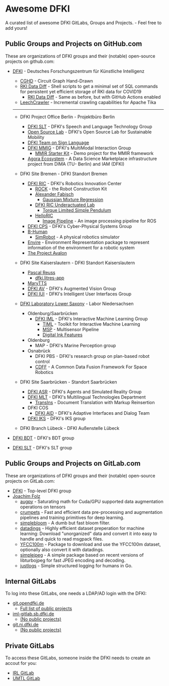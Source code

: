# Awesome DFKI

A curated list of awesome DFKI GitLabs, Groups and Projects. - Feel free to add yours!

## Public Groups and Projects on GitHub.com

These are organizations of DFKI groups and their (notable) open-source projects on github.com:

-   [DFKI](https://github.com/DFKI) - Deutsches Forschungszentrum für Künstliche Intelligenz
    -   [CGHD](https://github.com/DFKI/cghd) - Circuit Graph Hand-Drawn
    -   [RKI Data Diff](https://github.com/DFKI/RKI-Data-Diff) - Shell scripts to get a minimal set of SQL commands for persistent yet efficient storage of RKI data for COVID19
        -   [RKI Data Diff](https://github.com/fnogatz/RKI-Data-Diff) - Same as before, but with GitHub Actions enabled
    -   [LeechCrawler](https://github.com/DFKI/leechcrawler) - Incremental crawling capabilities for Apache Tika

    ---

    -   DFKI Project Office Berlin - Projektbüro Berlin
        -   [DFKI SLT](https://github.com/DFKI-NLP) - DFKI's Speech and Language Technology Group
        -   [Open Source Lab](https://github.com/open-source-lab-DFKI) - DFKI's Open Source Lab for Sustainable Mobility
        -   [DFKI Team on Sign Language](https://github.com/DFKI-SignLanguage)
        -   [DFKI MMIG](https://github.com/mmig) - DFKI's MultiModal Interaction Group
            -   [MMIR Starter Kit](https://github.com/mmig/mmir-starter-kit) - Demo project for the MMIR framework
        -   [Agora Ecosystem](https://github.com/agora-ecosystem) - A Data Science Marketplace infrastructure project from DIMA (TU- Berlin) and IAM (DFKI)

    -   DFKI Site Bremen - DFKI Standort Bremen
        -   [DFKI RIC](https://github.com/dfki-ric) - DFKI's Robotics Innovation Center
            -   [ROCK](https://www.rock-robotics.org/) - the Robot Construction Kit
            -   [Alexander Fabisch](https://github.com/AlexanderFabisch)
                -   [Gaussian Mixture Regression](https://github.com/AlexanderFabisch/gmr)
            -   [DFKI RIC Underactuated Lab](https://github.com/dfki-ric-underactuated-lab)
                -   [Torque Limited Simple Pendulum](https://github.com/dfki-ric-underactuated-lab/torque_limited_simple_pendulum)
            -   [HelloRIC](https://github.com/helloric)
                -   [Image Pipeline](https://github.com/helloric/image_pipeline) - An image processing pipeline for ROS
        -   [DFKI CPS](https://github.com/DFKI-CPS) - DFKI's Cyber-Physical Systems Group
        -   [B-Human](https://github.com/bhuman)
            -   [SimRobot](https://github.com/bhuman/SimRobot) - A physical robotics simulator
        -   [Envire](https://github.com/envire) - Environment Representation package to represent information of the environment for a robotic system
        -   [The Project Avalon](https://github.com/auv-avalon)

    -   DFKI Site Kaiserslautern - DFKI Standort Kaiserslautern
        -   [Pascal Reuss](https://github.com/PascalReuss/)
            -   [dfki.litres-app](https://github.com/PascalReuss/dfki.litres-app)
        -   [MaryTTS](https://github.com/marytts)
        -   [DFKI AV](https://github.com/dfki-av) - DFKI's Augmented Vision Group
        -   [DFKI IUI](https://github.com/dfki-iui) - DFKI's Intelligent User Interfaces Group

    -   [DFKI Laboratory Lower Saxony](https://github.com/DFKI-NI) - Labor Niedersachsen
        -   Oldenburg/Saarbrücken
            -   [DFKI IML](https://github.com/DFKI-Interactive-Machine-Learning) - DFKI's Interactive Machine Learning Group
                -   [TIML](https://github.com/DFKI-Interactive-Machine-Learning/TIML/) - Toolkit for Interactive Machine Learning
                -   [MSP](https://github.com/DFKI-Interactive-Machine-Learning/multisensor-pipeline) - Multisensor Pipeline
                -   [Digital Ink Features](https://github.com/DFKI-Interactive-Machine-Learning/ink-features)
        -   Oldenburg
            -   MAP - DFKI's Marine Perception group
        -   Osnabrück
            -   DFKI PBS - DFKI's research group on plan-based robot control
            -   [CDFF](https://gitlab.com/h2020src/og3) - A Common Data Fusion Framework For Space Robotics

    -   DFKI Site Saarbrücken - Standort Saarbrücken
        -   [DFKI ASR](https://github.com/dfki-asr) - DFKI's Agents and Simulated Reality Group
        -   [DFKI MLT](https://github.com/DFKI-MLT) - DFKI's Multilingual Technologies Department
            -   [TransIns](https://github.com/DFKI-MLT/TransIns) - Document Translation with Markup Reinsertion
        -   DFKI COS
            -   [DFKI AID](https://github.com/DFKI-AID) - DFKI's Adaptive Interfaces and Dialog Team
        -   [DFKI IKS](https://github.com/DFKI-IKS) - DFKI's IKS group

    -   DFKI Branch Lübeck - DFKI Außenstelle Lübeck

-   [DFKI BDT](https://github.com/DFKI-BDT) - DFKI's BDT group
-   [DFKI SLT](https://github.com/DFKI-SLT) - DFKI's SLT group

## Public Groups and Projects on GitLab.com

These are organizations of DFKI groups and their (notable) open-source projects on GitLab.com:

-   [DFKI](https://gitlab.com/dfki) - Top-level DFKI group
-   [Joachim Folz](https://gitlab.com/jfolz)
    - [augpy](https://gitlab.com/jfolz/augpy) - Saturating math for Cuda/GPU supported data augmentation operations on tensors
    - [crumpets](https://gitlab.com/jfolz/crumpets) - Fast and efficient data pre-processing and augmentation pipelines and training primitives for deep learning.
    - [simplebloom](https://gitlab.com/jfolz/simplebloom) - A dumb but fast bloom filter.
    - [datadings](https://gitlab.com/jfolz/datadings) - Highly efficient dataset preperation for machine learning: Download "unorganized" data and convert it into easy to handle and quick to read msgpack files.
    - [YFCC100m](https://gitlab.com/jfolz/yfcc100m) - Package to download and use the YFCC100m dataset, optionally also convert it with datadings.
    - [simplejpeg](https://gitlab.com/jfolz/simplejpeg) - A simple package based on recent versions of libturbojpeg for fast JPEG encoding and decoding.
    - [justlogs](https://gitlab.com/jfolz/justlogs) - Simple structured logging for humans in Go.

## Internal GitLabs

To log into these GitLabs, one needs a LDAP/AD login with the DFKI:

-   [git.opendfki.de](https://git.opendfki.de/)
    -   [Full list of public projects](https://git.opendfki.de/explore/projects/starred?visibility_level=20)
-   [iml-gitlab.sb.dfki.de](https://iml-gitlab.sb.dfki.de/)
    -   [(No public projects)](https://iml-gitlab.sb.dfki.de/explore/projects/starred?visibility_level=20)
-   [git.ni.dfki.de](https://git.ni.dfki.de)
    -   [(No public projects)](https://git.ni.dfki.de/explore?sort=name_asc&visibility_level=20)

## Private GitLabs

To access these GitLabs, someone inside the DFKI needs to create an accout for you:

-   [IRL GitLab](https://irl-git.dfki.de/)
-   [UMTL GitLab](https://umtl-git.dfki.de/)

